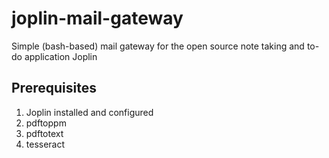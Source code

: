 # joplin-mail-gateway
Simple (bash-based) mail gateway for the open source note taking and to-do application Joplin

## Prerequisites

1. Joplin installed and configured
2. pdftoppm
3. pdftotext
4. tesseract
